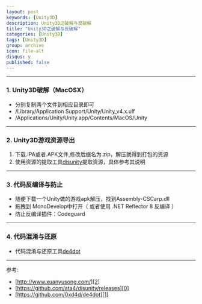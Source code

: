 ```yaml
---
layout: post
keywords: [Unity3D]
description: Unity3D之破解与反破解
title: "Unity3D之破解与反破解"
categories: [Unity3D]
tags: [Unity3D]
group: archive
icon: file-alt
disqus: y
published: false
---
```


---

### 1. Unity3D破解（MacOSX）

- 分别复制两个文件到相应目录即可
- /Library/Application Support/Unity/Unity_v4.x.ulf
- /Applications/Unity/Unity.app/Contents/MacOS/Unity

---

### 2. Unity3D游戏资源导出

1. 下载.IPA或者.APK文件,修改后缀名为.zip，解压就得到打包的资源
2. 使用资源的提取工具[disunity][0]提取资源，具体参考其说明

---

### 3. 代码反编译与防止

- 随便下载一个Unity做的游戏apk解压，找到Assembly-CSCarp.dll
- 拖拽到 MonoDevelop中打开（ 或者使用 .NET Reflector 8 反编译 ）
- 防止反编译插件：Codeguard

---

### 4. 代码混淆与还原

- 代码混淆与还原工具[de4dot][1]

---
参考:

- [http://www.xuanyusong.com/][2]
- [https://github.com/ata4/disunity/releases][0]
- [https://github.com/0xd4d/de4dot][1]

[0]: https://github.com/ata4/disunity/releases
[1]: https://github.com/0xd4d/de4dot
[2]: http://www.xuanyusong.com/
